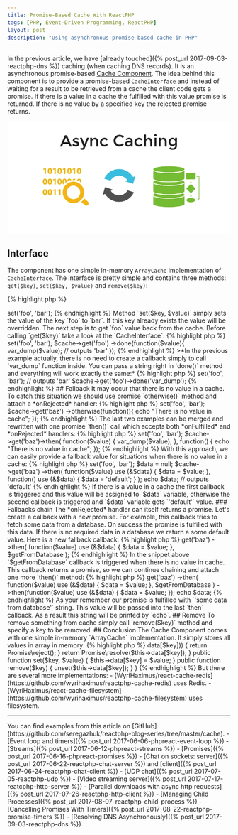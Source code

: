 ```yaml
---
title: Promise-Based Cache With ReactPHP
tags: [PHP, Event-Driven Programming, ReactPHP]
layout: post
description: "Using asynchronous promise-based cache in PHP"
---
```


In the previous article, we have [already touched]({% post_url 2017-09-03-reactphp-dns %}) caching (when caching DNS records). It is an asynchronous promise-based [Cache Component](https://github.com/reactphp/cache). The idea behind this component is to provide a promise-based `CacheInterface` and instead of waiting for a result to be retrieved from a cache the client code gets a promise. If there is a value in a cache the fulfilled with this value promise is returned. If there is no value by a specified key the rejected promise returns.

<p class="text-center image">
    <img src="/assets/images/posts/reactphp/async-cache.jpg" alt="async-cache" class="">
</p>

## Interface

The component has one simple in-memory `ArrayCache` implementation of `CacheInterface`. The interface is pretty simple and contains three methods: `get($key)`, `set($key, $value)` and `remove($key)`:

{% highlight php %}
<?php

namespace React\Cache;

interface CacheInterface
{
    // @return React\Promise\PromiseInterface
    public function get($key);

    public function set($key, $value);

    public function remove($key);
}
{% endhighlight %} 

## Set/Get

Let's try it to see how it works. At first, we put something in cache:

{% highlight php %}
<?php

$cache = new React\Cache\ArrayCache();
$cache->set('foo', 'bar');
{% endhighlight %}

Method `set($key, $value)` simply sets the value of the key `foo` to `bar`. If this key already exists the value will be overridden.

The next step is to get `foo` value back from the cache. Before calling `get($key)` take a look at the `CacheInterface`:

{% highlight php %}
<?php
 
// @return React\Promise\PromiseInterface
public function get($key);
{% endhighlight %} 

Notice, that `get($key)` method doesn't return the value from cache, instead, it returns a promise. Which means that we should use promise `done()` method to attach *onFulfilled* handler and actually retrieve the value from cache:

{% highlight php %}
<?php

$cache = new React\Cache\ArrayCache();
$cache->set('foo', 'bar');

$cache->get('foo')
    ->done(function($value){
        var_dump($value); // outputs 'bar'
    });
{% endhighlight %}

>*In the previous example actually, there is no need to create a callback simply to call `var_dump` function inside. You can pass a string right in `done()` method and everything will work exactly the same:*

{% highlight php %}
<?php

$cache = new React\Cache\ArrayCache();
$cache->set('foo', 'bar');

// outputs 'bar'
$cache->get('foo')->done('var_dump'); 
{% endhighlight %}

## Fallback

It may occur that there is no value in a cache. To catch this situation we should use promise `otherwise()` method and attach a *onRejected* handler:

{% highlight php %}
<?php

$cache = new React\Cache\ArrayCache();

$cache->set('foo', 'bar');

$cache->get('baz')
    ->otherwise(function(){
        echo "There is no value in cache";
    });
{% endhighlight %}

The last two examples can be merged and rewritten with one promise `then()` call which accepts both *onFulfilled* and *onRejected* handlers:

{% highlight php %}
<?php

$cache = new React\Cache\ArrayCache();

$cache->set('foo', 'bar');

$cache->get('baz')->then(
    function($value) {
        var_dump($value);
    },
    function() {
        echo "There is no value in cache";
    });
{% endhighlight %}

With this approach, we can easily provide a fallback value for situations when there is no value in a cache:

{% highlight php %}
<?php

$cache = new React\Cache\ArrayCache();
$cache->set('foo', 'bar');

$data = null;

$cache->get('baz')
    ->then(
        function($value) use (&$data) {
            $data = $value;
        },
        function() use (&$data) {
            $data = 'default';
        }
    );

echo $data; // outputs 'default'
{% endhighlight %}

If there is a value in a cache the first callback is triggered and this value will be assigned to `$data` variable, otherwise the second callback is triggered and `$data` variable gets `'default'` value. 

### Fallbacks chain

The *onRejected* handler can itself returns a promise. Let's create a callback with a new promise. For example, this callback tries to fetch some data from a database. On success the promise is fulfilled with this data. If there is no required data in a database we return a some default value. Here is a new fallback callback:

{% highlight php %}
<?php

$getFromDatabase = function() {
    $resolver = function(callable $resolve, callable $reject) {
        return $resolve('some data from database');
    };

    return new React\Promise\Promise($resolver);
};
{% endhighlight %}

A quick overview. Our promise has a *resolver* handler. This handler accepts two callbacks: one to fulfill the promise with some value, and another - to reject a promise. In our example we immediately fulfill the promise with a string `'some data from database'`.

The next step is to replace the *onRejected* handler for a promise which was return when we call `get($key)` method:

{% highlight php %}
<?php

$cache->get('baz')
    ->then(
        function($value) use (&$data) {
            $data = $value;
        }, 
        $getFromDatabase
    );
{% endhighlight %}

In the snippet above `$getFromDatabase` callback is triggered when there is no value in cache. This callback returns a promise, so we can continue chaining and attach one more `then()` method:

{% highlight php %}
<?php

$data = null;

$cache->get('baz')
    ->then(
      function($value) use (&$data) {
        $data = $value;
      }, 
      $getFromDatabase
    )
    ->then(function($value) use (&$data) {
        $data = $value;
    });

echo $data;
{% endhighlight %}
As your remember our promise is fulfilled with `'some data from database'` string. This value will be passed into the last `then` callback. As a result this string will be printed by `echo`.

## Remove 

To remove something from cache simply call `remove($key)` method and specify a key to be removed.

## Conclusion

The Cache Component comes with one simple in-memory `ArrayCache` implementation. It simply stores all values in array in memory:

{% highlight php %}
<?php

class ArrayCache implements CacheInterface
{
    private $data = array();

    public function get($key)
    {
        if (!isset($this->data[$key])) {
            return Promise\reject();
        }

        return Promise\resolve($this->data[$key]);
    }

    public function set($key, $value)
    {
        $this->data[$key] = $value;
    }

    public function remove($key)
    {
        unset($this->data[$key]);
    }
}
{% endhighlight %}

But there are several more implementations:

- [WyriHaximus/react-cache-redis](https://github.com/wyrihaximus/reactphp-cache-redis) uses Redis.
- [WyriHaximus/react-cache-filesystem](https://github.com/wyrihaximus/reactphp-cache-filesystem) uses filesystem.

<hr>
You can find examples from this article on [GitHub](https://github.com/seregazhuk/reactphp-blog-series/tree/master/cache).

- [Event loop and timers]({% post_url 2017-06-06-phpreact-event-loop %})
- [Streams]({% post_url 2017-06-12-phpreact-streams %})
- [Promises]({% post_url 2017-06-16-phpreact-promises %})
- [Chat on sockets: server]({% post_url 2017-06-22-reactphp-chat-server %}) and  [client]({% post_url 2017-06-24-reactphp-chat-client %})
- [UDP chat]({% post_url 2017-07-05-reactphp-udp %})
- [Video streaming server]({% post_url 2017-07-17-reatcphp-http-server %})
- [Parallel downloads with async http requests]({% post_url 2017-07-26-reactphp-http-client %})
- [Managing Child Processes]({% post_url 2017-08-07-reactphp-child-process %})
- [Cancelling Promises With Timers]({% post_url 2017-08-22-reactphp-promise-timers %})
- [Resolving DNS Asynchronously]({% post_url 2017-09-03-reactphp-dns %})

